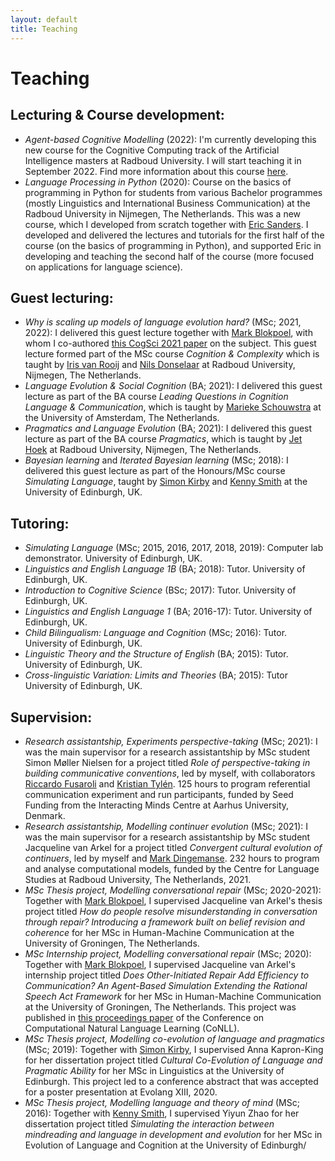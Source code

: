 ```yaml
---
layout: default
title: Teaching
---
```


# Teaching

## Lecturing & Course development:

-  *Agent-based Cognitive Modelling* (2022): I'm currently developing this new course for the Cognitive Computing track of the Artificial Intelligence masters at Radboud University. I will start teaching it in September 2022. Find more information about this course [here](https://www.ru.nl/courseguides/2022/socsci/courses-osiris/ai/sow-mki87-agent-based-cognitive-modelling/).
-  *Language Processing in Python* (2020): Course on the basics of programming in Python for students from various Bachelor programmes (mostly Linguistics and International Business Communication) at the Radboud University in Nijmegen, The Netherlands. This was a new course, which I developed from scratch together with [Eric Sanders](https://www.ru.nl/en/people/sanders-e). I developed and delivered the lectures and tutorials for the first half of the course (on the basics of programming in Python), and supported Eric in developing and teaching the second half of the course (more focused on applications for language science).


## Guest lecturing:

- *Why is scaling up models of language evolution hard?* (MSc; 2021, 2022): I delivered this guest lecture together with [Mark Blokpoel](https://markblokpoel.com/), with whom I co-authored [this CogSci 2021 paper](https://escholarship.org/uc/item/021734q4) on the subject. This guest lecture formed part of the MSc course *Cognition & Complexity* which is taught by [Iris van Rooij](https://irisvanrooijcogsci.com/) and [Nils Donselaar](https://www.ru.nl/en/people/donselaar-n) at Radboud University, Nijmegen, The Netherlands.
- *Language Evolution & Social Cognition* (BA; 2021): I delivered this guest lecture as part of the BA course *Leading Questions in Cognition Language & Communication*, which is taught by [Marieke Schouwstra](https://mariekeschouwstra.github.io/) at the University of Amsterdam, The Netherlands.
- *Pragmatics and Language Evolution* (BA; 2021): I delivered this guest lecture as part of the BA course *Pragmatics*, which is taught by [Jet Hoek](https://www.ru.nl/en/people/hoek-j) at Radboud University, Nijmegen, The Netherlands.
- *Bayesian learning* and *Iterated Bayesian learning* (MSc; 2018): I delivered this guest lecture as part of the Honours/MSc course *Simulating Language*, taught by [Simon Kirby](https://www.simonkirby.net/) and [Kenny Smith](http://www.lel.ed.ac.uk/~kenny/) at the University of Edinburgh, UK.


## Tutoring:

- *Simulating Language* (MSc; 2015, 2016, 2017, 2018, 2019): Computer lab demonstrator. University of Edinburgh, UK.
- *Linguistics and English Language 1B* (BA; 2018): Tutor. University of Edinburgh, UK.
- *Introduction to Cognitive Science* (BSc; 2017): Tutor. University of Edinburgh, UK.
- *Linguistics and English Language 1* (BA; 2016-17): Tutor. University of Edinburgh, UK.
- *Child Bilingualism: Language and Cognition* (MSc; 2016): Tutor. University of Edinburgh, UK.
- *Linguistic Theory and the Structure of English* (BA; 2015): Tutor. University of Edinburgh, UK.
- *Cross-linguistic Variation: Limits and Theories* (BA; 2015): Tutor University of Edinburgh, UK.


## Supervision:
- *Research assistantship, Experiments perspective-taking* (MSc; 2021): I was the main supervisor for a research assistantship by MSc student Simon Møller Nielsen for a project titled *Role of perspective-taking in building communicative conventions*, led by myself, with collaborators [Riccardo Fusaroli](https://fusaroli.weebly.com/) and [Kristian Tylén](https://pure.au.dk/portal/en/persons/kristian-tylen(9950d8bc-e1cd-400a-a547-359cd0b07157).html). 125 hours to program referential communication experiment and run participants, funded by Seed Funding from the Interacting Minds Centre at Aarhus University, Denmark.
- *Research assistantship, Modelling continuer evolution* (MSc; 2021): I was the main supervisor for a research assistantship by MSc student Jacqueline van Arkel for a project titled *Convergent cultural evolution of continuers*, led by myself and [Mark Dingemanse](https://markdingemanse.net/). 232 hours to program and analyse computational models, funded by the Centre for Language Studies at Radboud University, The Netherlands, 2021.
- *MSc Thesis project, Modelling conversational repair* (MSc; 2020-2021): Together with [Mark Blokpoel](https://markblokpoel.com/), I supervised Jacqueline van Arkel's thesis project titled *How do people resolve misunderstanding in conversation through repair? Introducing a framework built on belief revision and coherence* for her MSc in Human-Machine Communication at the University of Groningen, The Netherlands.
- *MSc Internship project, Modelling conversational repair* (MSc; 2020): Together with [Mark Blokpoel](https://markblokpoel.com/), I supervised Jacqueline van Arkel's internship project titled *Does Other-Initiated Repair Add Efficiency to Communication? An Agent-Based Simulation Extending the Rational Speech Act Framework* for her MSc in Human-Machine Communication at the University of Groningen, The Netherlands. This project was published in [this proceedings paper](https://aclanthology.org/2020.conll-1.14/) of the Conference on Computational Natural Language Learning (CoNLL).
- *MSc Thesis project, Modelling co-evolution of language and pragmatics* (MSc; 2019): Together with [Simon Kirby](https://www.simonkirby.net/), I supervised Anna Kapron-King for her dissertation project titled *Cultural Co-Evolution of Language and Pragmatic Ability* for her MSc in Linguistics at the University of Edinburgh. This project led to a conference abstract that was accepted for a poster presentation at Evolang XIII, 2020.
- *MSc Thesis project, Modelling language and theory of mind* (MSc; 2016): Together with [Kenny Smith](http://www.lel.ed.ac.uk/~kenny/), I supervised Yiyun Zhao for her dissertation project titled *Simulating the interaction between mindreading and language in development and evolution* for her MSc in Evolution of Language and Cognition at the University of Edinburgh/

